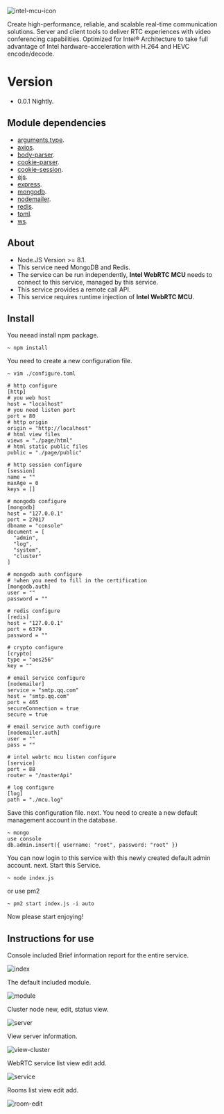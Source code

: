 ![intel-mcu-icon](./src/intel_mcu.png)

Create high-performance, reliable, and scalable real-time communication solutions. Server and client tools to deliver RTC experiences with video conferencing capabilities. Optimized for Intel® Architecture to take full advantage of Intel hardware-acceleration with H.264 and HEVC encode/decode.


# Version

* 0.0.1 Nightly.

## Module dependencies

* [arguments.type](https://github.com/xivistudios/arguments.type).
* [axios](https://github.com/axios/axios).
* [body-parser](https://github.com/expressjs/body-parser).
* [cookie-parser](https://github.com/expressjs/cookie-parser).
* [cookie-session](https://github.com/expressjs/cookie-session).
* [ejs](https://github.com/tj/ejs).
* [express](https://github.com/expressjs/express).
* [mongodb](https://github.com/mongodb/node-mongodb-native).
* [nodemailer](https://github.com/nodemailer/nodemailer).
* [redis](https://github.com/NodeRedis/node_redis).
* [toml](https://github.com/BinaryMuse/toml-node).
* [ws](https://github.com/websockets/ws).

## About

* Node.JS Version >= 8.1.
* This service need MongoDB and Redis.
* The service can be run independently, **Intel WebRTC MCU** needs to connect to this service, managed by this service.
* This service provides a remote call API.
* This service requires runtime injection of **Intel WebRTC MCU**.

## Install

You neead install npm package.

```console
~ npm install
```

You need to create a new configuration file.

```console
~ vim ./configure.toml
```

```console
# http configure
[http]
# you web host
host = "localhost"
# you need listen port
port = 80
# http origin
origin = "http://localhost"
# html view files
views = "./page/html"
# html static public files
public = "./page/public"

# http session configure
[session]
name = ""
maxAge = 0
keys = []

# mongodb configure
[mongodb]
host = "127.0.0.1"
port = 27017
dbname = "console"
document = [
  "admin",
  "log",
  "system",
  "cluster"
]

# mongodb auth configure
# !when you need to fill in the certification
[mongodb.auth]
user = ""
password = ""

# redis configure
[redis]
host = "127.0.0.1"
port = 6379
password = ""

# crypto configure
[crypto]
type = "aes256"
key = ""

# email service configure
[nodemailer]
service = "smtp.qq.com"
host = "smtp.qq.com"
port = 465
secureConnection = true
secure = true

# email service auth configure
[nodemailer.auth]
user = ""
pass = ""

# intel webrtc mcu listen configure
[service]
port = 88
router = "/masterApi"

# log configure
[log]
path = "./mcu.log"
```

Save this configuration file.
next.
You need to create a new default management account in the database.

```console
~ mongo
use console
db.admin.insert({ username: "root", password: "root" })
```

You can now login to this service with this newly created default admin account.
next.
Start this Service.

```console
~ node index.js
```

or use pm2

```console
~ pm2 start index.js -i auto
```

Now please start enjoying!


## Instructions for use

Console included Brief information report for the entire service.

![index](./src/index.png)

The default included module.

![module](./src/module.png)

Cluster node new, edit, status view.

![server](./src/server.png)

View server information.

![view-cluster](./src/viewcluster.png)

WebRTC service list view edit add.

![service](./src/service.png)

Rooms list view edit add.

![room-edit](./src/roomedit.png)